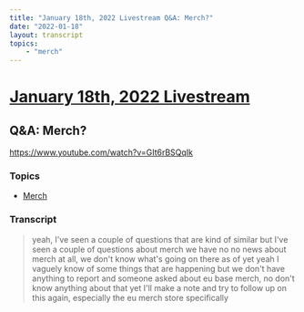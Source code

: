 ```yaml
---
title: "January 18th, 2022 Livestream Q&A: Merch?"
date: "2022-01-18"
layout: transcript
topics:
    - "merch"
---
```

# [January 18th, 2022 Livestream](../2022-01-18.md)
## Q&A: Merch?
https://www.youtube.com/watch?v=GIt6rBSQqIk

### Topics
* [Merch](../topics/merch.md)

### Transcript

> yeah, I've seen a couple of questions that are kind of similar but I've seen a couple of questions about merch we have no no news about merch at all, we don't know what's going on there as of yet yeah I vaguely know of some things that are happening but we don't have anything to report and someone asked about eu base merch, no don't know anything about that yet I'll make a note and try to follow up on this again, especially the eu merch store specifically

